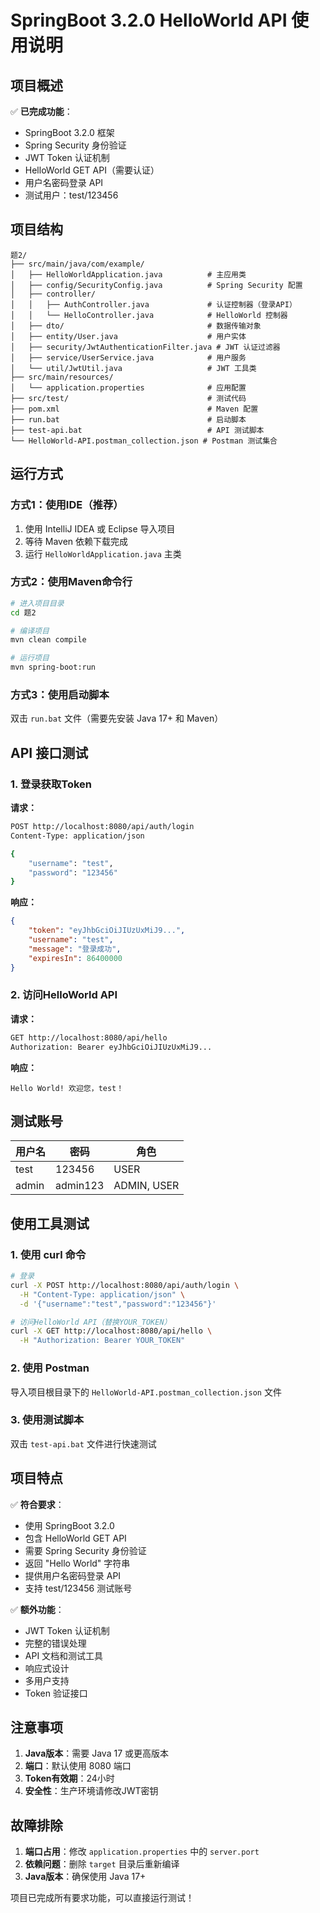 # SpringBoot 3.2.0 HelloWorld API 使用说明

## 项目概述

✅ **已完成功能**：
- SpringBoot 3.2.0 框架
- Spring Security 身份验证
- JWT Token 认证机制
- HelloWorld GET API（需要认证）
- 用户名密码登录 API
- 测试用户：test/123456

## 项目结构

```
题2/
├── src/main/java/com/example/
│   ├── HelloWorldApplication.java          # 主应用类
│   ├── config/SecurityConfig.java          # Spring Security 配置
│   ├── controller/
│   │   ├── AuthController.java             # 认证控制器（登录API）
│   │   └── HelloController.java            # HelloWorld 控制器
│   ├── dto/                                # 数据传输对象
│   ├── entity/User.java                    # 用户实体
│   ├── security/JwtAuthenticationFilter.java # JWT 认证过滤器
│   ├── service/UserService.java            # 用户服务
│   └── util/JwtUtil.java                   # JWT 工具类
├── src/main/resources/
│   └── application.properties              # 应用配置
├── src/test/                               # 测试代码
├── pom.xml                                 # Maven 配置
├── run.bat                                 # 启动脚本
├── test-api.bat                            # API 测试脚本
└── HelloWorld-API.postman_collection.json # Postman 测试集合
```

## 运行方式

### 方式1：使用IDE（推荐）
1. 使用 IntelliJ IDEA 或 Eclipse 导入项目
2. 等待 Maven 依赖下载完成
3. 运行 `HelloWorldApplication.java` 主类

### 方式2：使用Maven命令行
```bash
# 进入项目目录
cd 题2

# 编译项目
mvn clean compile

# 运行项目
mvn spring-boot:run
```

### 方式3：使用启动脚本
双击 `run.bat` 文件（需要先安装 Java 17+ 和 Maven）

## API 接口测试

### 1. 登录获取Token

**请求：**
```bash
POST http://localhost:8080/api/auth/login
Content-Type: application/json

{
    "username": "test",
    "password": "123456"
}
```

**响应：**
```json
{
    "token": "eyJhbGciOiJIUzUxMiJ9...",
    "username": "test",
    "message": "登录成功",
    "expiresIn": 86400000
}
```

### 2. 访问HelloWorld API

**请求：**
```bash
GET http://localhost:8080/api/hello
Authorization: Bearer eyJhbGciOiJIUzUxMiJ9...
```

**响应：**
```
Hello World! 欢迎您，test！
```

## 测试账号

| 用户名 | 密码 | 角色 |
|--------|------|------|
| test | 123456 | USER |
| admin | admin123 | ADMIN, USER |

## 使用工具测试

### 1. 使用 curl 命令
```bash
# 登录
curl -X POST http://localhost:8080/api/auth/login \
  -H "Content-Type: application/json" \
  -d '{"username":"test","password":"123456"}'

# 访问HelloWorld API（替换YOUR_TOKEN）
curl -X GET http://localhost:8080/api/hello \
  -H "Authorization: Bearer YOUR_TOKEN"
```

### 2. 使用 Postman
导入项目根目录下的 `HelloWorld-API.postman_collection.json` 文件

### 3. 使用测试脚本
双击 `test-api.bat` 文件进行快速测试

## 项目特点

✅ **符合要求**：
- 使用 SpringBoot 3.2.0
- 包含 HelloWorld GET API
- 需要 Spring Security 身份验证
- 返回 "Hello World" 字符串
- 提供用户名密码登录 API
- 支持 test/123456 测试账号

✅ **额外功能**：
- JWT Token 认证机制
- 完整的错误处理
- API 文档和测试工具
- 响应式设计
- 多用户支持
- Token 验证接口

## 注意事项

1. **Java版本**：需要 Java 17 或更高版本
2. **端口**：默认使用 8080 端口
3. **Token有效期**：24小时
4. **安全性**：生产环境请修改JWT密钥

## 故障排除

1. **端口占用**：修改 `application.properties` 中的 `server.port`
2. **依赖问题**：删除 `target` 目录后重新编译
3. **Java版本**：确保使用 Java 17+

项目已完成所有要求功能，可以直接运行测试！